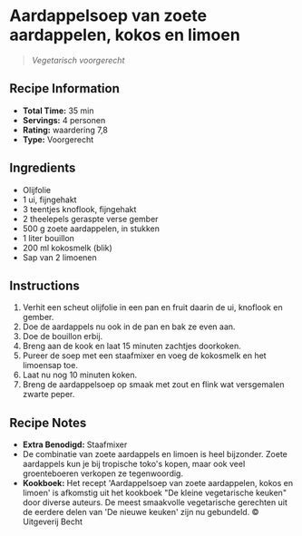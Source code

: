 # Aardappelsoep van zoete aardappelen, kokos en limoen

> *Vegetarisch voorgerecht*

## Recipe Information
- **Total Time:** 35 min
- **Servings:** 4 personen
- **Rating:** waardering 7,8
- **Type:** Voorgerecht

## Ingredients
- Olijfolie
- 1 ui, fijngehakt
- 3 teentjes knoflook, fijngehakt
- 2 theelepels geraspte verse gember
- 500 g zoete aardappelen, in stukken
- 1 liter bouillon
- 200 ml kokosmelk (blik)
- Sap van 2 limoenen

## Instructions
1. Verhit een scheut olijfolie in een pan en fruit daarin de ui, knoflook en gember.
2. Doe de aardappels nu ook in de pan en bak ze even aan.
3. Doe de bouillon erbij.
4. Breng aan de kook en laat 15 minuten zachtjes doorkoken.
5. Pureer de soep met een staafmixer en voeg de kokosmelk en het limoensap toe.
6. Laat nu nog 10 minuten koken.
7. Breng de aardappelsoep op smaak met zout en flink wat versgemalen zwarte peper.

## Recipe Notes
- **Extra Benodigd:** Staafmixer
- De combinatie van zoete aardappels en limoen is heel bijzonder. Zoete aardappels kun je bij tropische toko's kopen, maar ook veel groenteboeren verkopen ze tegenwoordig.
- **Kookboek:** Het recept 'Aardappelsoep van zoete aardappelen, kokos en limoen' is afkomstig uit het kookboek "De kleine vegetarische keuken" door diverse auteurs. De meest smaakvolle vegetarische gerechten uit de eerdere delen van 'De nieuwe keuken' zijn nu gebundeld. © Uitgeverij Becht
